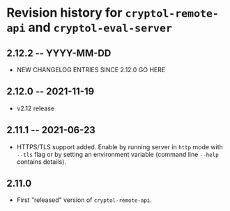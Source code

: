# Revision history for `cryptol-remote-api` and `cryptol-eval-server`

## 2.12.2 -- YYYY-MM-DD

* NEW CHANGELOG ENTRIES SINCE 2.12.0 GO HERE

## 2.12.0 -- 2021-11-19

* v2.12 release

## 2.11.1 -- 2021-06-23

* HTTPS/TLS support added. Enable by running server in `http` mode with `--tls`
  flag or by setting an environment variable (command line `--help` contains details).


## 2.11.0

* First "released" version of `cryptol-remote-api`.
